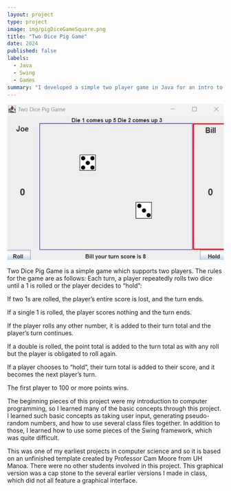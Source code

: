 ```yaml
---
layout: project
type: project
image: img/pigDiceGameSquare.png
title: "Two Dice Pig Game"
date: 2024
published: false
labels:
  - Java
  - Swing
  - Games
summary: "I developed a simple two player game in Java for an intro to computer science class"
---
```

<img class="img-fluid" src="../img/twoDicePigPanel.png">

Two Dice Pig Game is a simple game which supports two players. The rules for the game are as follows:
Each turn, a player repeatedly rolls two dice until a 1 is rolled or the player decides to “hold”:

If two 1s are rolled, the player’s entire score is lost, and the turn ends.

If a single 1 is rolled, the player scores nothing and the turn ends.

If the player rolls any other number, it is added to their turn total and the player’s turn continues.

If a double is rolled, the point total is added to the turn total as with any roll but the player is obligated to roll again.

If a player chooses to “hold”, their turn total is added to their score, and it becomes the next player’s turn.

The first player to 100 or more points wins.

The beginning pieces of this project were my introduction to computer programming, so I learned many of the basic concepts through this project. I learned such basic concepts as taking user input, generating pseudo-random numbers, and how to use several class files together. In addition to those, I learned how to use some pieces of the Swing framework, which was quite difficult. 

This was one of my earliest projects in computer science and so it is based on an unfinished template created by Professor Cam Moore from UH Manoa. There were no other students involved in this project. This graphical version was a cap stone to the several earlier versions I made in class, which did not all feature a graphical interface. 
